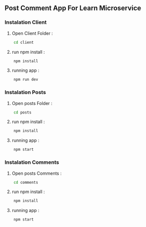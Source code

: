 ## Post Comment App For Learn Microservice

### Instalation Client
1. Open Client Folder :
```bash
    cd client
```

2. run npm install :
```bash
    npm install
```

3. running app : 
```bash
    npm run dev
```

### Instalation Posts
1. Open posts Folder :
```bash
    cd posts
```

2. run npm install :
```bash
    npm install
```

3. running app : 
```bash
    npm start
```

### Instalation Comments
1. Open posts Comments :
```bash
    cd comments
```

2. run npm install :
```bash
    npm install
```

3. running app : 
```bash
    npm start
```